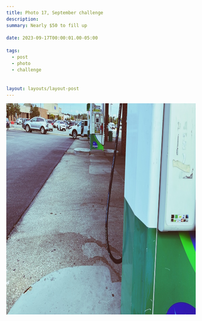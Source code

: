 ```yaml
---
title: Photo 17, September challenge
description:
summary: Nearly $50 to fill up

date: 2023-09-17T00:00:01.00-05:00

tags:
  - post
  - photo
  - challenge


layout: layouts/layout-post
---
```

<img width="1000" height="562" class="img-border" src="/img/2023-09-17-gas-station.jpeg" alt="gas station pumps" />


